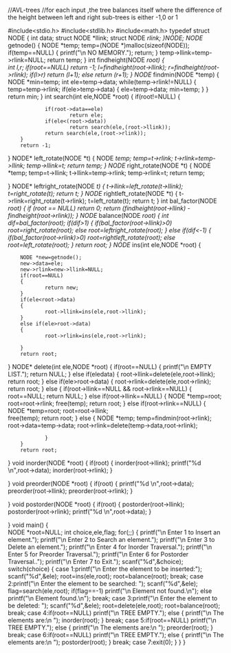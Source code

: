 //AVL-trees
//for each input ,the tree balances itself where the difference of the height between left and right sub-trees is either -1,0 or 1



#include<stdio.h>
#include<stdlib.h>
#include<math.h>
typedef struct NODE
{
        int data;
        struct NODE *llink;
        struct NODE *rlink;
}NODE;
NODE* getnode()
{
        NODE *temp;
        temp=(NODE *)malloc(sizeof(NODE));
        if(temp==NULL)
        {
                printf("\n NO MEMORY.");
                return;
        }
        temp->llink=temp->rlink=NULL;
        return temp;
}
int findheight(NODE *root)
{       
        int l,r;
        if(root==NULL)
                return -1;
        l=findheight(root->llink);
        r=findheight(root->rlink);
        if(l>r)
                return (l+1);
        else
                return (r+1);
}
NODE* findmin(NODE *temp)
{
        NODE *min=temp;
        int ele=temp->data;
        while(temp->rlink!=NULL)
        {
                temp=temp->rlink;
                if(ele>temp->data)
                {
                        ele=temp->data;
                        min=temp;
                }
        }
        return min;
}
int search(int ele,NODE *root)
{
        if(root!=NULL)
        {

                if(root->data==ele)
                        return ele;
                if(ele<(root->data))
                        return search(ele,(root->llink));
                return search(ele,(root->rlink));
        }
        return -1;
}
NODE* left_rotate(NODE *t)
{
        NODE *temp;
        temp=t->rlink;
        t->rlink=temp->llink;
        temp->llink=t;
        return temp;
}
NODE* right_rotate(NODE *t)
{
        NODE *temp;
        temp=t->llink;
        t->llink=temp->rlink;
        temp->rlink=t;
        return temp;

}
NODE* leftright_rotate(NODE *t)
{
        t->llink=left_rotate(t->llink);
        t=right_rotate(t);
        return t;
}
NODE* rightleft_rotate(NODE *t)
{
        t->rlink=right_rotate(t->rlink);
        t=left_rotate(t);
        return t;
}
int bal_factor(NODE *root)
{
        if (root == NULL)
                return 0;
        return (findheight(root->llink) - findheight(root->rlink));
}
NODE* balance(NODE *root)
{
        int dif=bal_factor(root);
        if(dif>1)
        {
                if(bal_factor(root->llink)>0)
                        root=right_rotate(root);
                else
                        root=leftright_rotate(root);
        }
        else if(dif<-1)
        {
                if(bal_factor(root->rlink)>0)
                        root=rightleft_rotate(root);
                else
                        root=left_rotate(root);
        }
        return root;
}
NODE* ins(int ele,NODE *root)
{

        NODE *new=getnode();
        new->data=ele;
        new->rlink=new->llink=NULL;
        if(root==NULL)
        {
                return new;
        }
        if(ele<root->data)
        {
                root->llink=ins(ele,root->llink);
        }
        else if(ele>root->data)
        {
                root->rlink=ins(ele,root->rlink);

        }
        return root;
}
NODE* delete(int ele,NODE *root)
{
        if(root==NULL)
        {
                printf("\n EMPTY LIST.");
                return NULL;
        }
        else if(ele<root->data)
        {
                root->llink=delete(ele,root->llink);
                return root;
        }
        else if(ele>root->data)
        {
                root->rlink=delete(ele,root->rlink);
                return root;
        }
        else
        {
                if(root->llink==NULL && root->rlink==NULL)
                {
                        root==NULL;
                        return NULL;
                }
                else if(root->llink==NULL)
                {
                        NODE *temp=root;
                        root=root->rlink;
                        free(temp);
                        return root;
                }
                else if(root->rlink==NULL)
                {
                        NODE *temp=root;
                        root=root->llink;       
                        free(temp);
                        return root;
                }
                else
                {
                        NODE *temp;
                        temp=findmin(root->rlink);
                        root->data=temp->data;
                        root->rlink=delete(temp->data,root->rlink);

                }
        }
        return root;
}
void inorder(NODE *root)
{
        if(root)
        {
                inorder(root->llink);
                printf("%d \n",root->data);
                inorder(root->rlink);
        }

}
void preorder(NODE *root)
{
        if(root)
        {
                printf("%d \n",root->data);
                preorder(root->llink);
                preorder(root->rlink);
        }

}
void postorder(NODE *root)
{
        if(root)
        {
                postorder(root->llink);
                postorder(root->rlink);
                printf("%d \n",root->data);
        }

}
void main()
{       
        NODE *root=NULL;
        int choice,ele,flag;
        for(;;)
        {
                printf("\n Enter 1 to Insert an element.");
                printf("\n Enter 2 to Search an element.");
                printf("\n Enter 3 to Delete an element.");
                printf("\n Enter 4 for Inorder Traversal.");
                printf("\n Enter 5 for Preorder Traversal.");
                printf("\n Enter 6 for Postorder Traversal..");
                printf("\n Enter 7 to Exit.");
                scanf("%d",&choice);
                switch(choice)
                {
                        case 1:printf("\n Enter the element to be inserted:");
                                scanf("%d",&ele);
                                root=ins(ele,root);
                                root=balance(root);
                                break;
                        case 2:printf("\n Enter the element to be searched: ");
                                scanf("%d",&ele);
                                flag=search(ele,root);
                                if(flag==-1)
                                        printf("\n Element not found.\n");
                                else
                                        printf("\n Element found.\n");
                                break;
                        case 3:printf("\n Enter the element to be deleted: ");
                                scanf("%d",&ele);
                                root=delete(ele,root);
                                root=balance(root);
                                break;
                        case 4:if(root==NULL)
                                        printf("\n TREE EMPTY.");
                                else
                                {
                                        printf("\n The elements are:\n ");
                                        inorder(root);
                                }
                                break;
                        case 5:if(root==NULL)
                                        printf("\n TREE EMPTY.");
                                else
                                {
                                        printf("\n The elements are:\n ");
                                        preorder(root);
                                }
                                break;
                        case 6:if(root==NULL)
                                        printf("\n TREE EMPTY.");
                                else
                                {
                                        printf("\n The elements are:\n ");
                                        postorder(root);
                                }
                                break;
                        case 7:exit(0);
                }
        }
}
